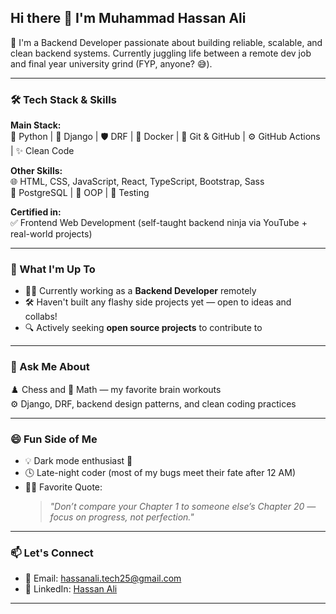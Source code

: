 ## Hi there 👋 I'm Muhammad Hassan Ali

🎯 I'm a Backend Developer passionate about building reliable, scalable, and clean backend systems. Currently juggling life between a remote dev job and final year university grind (FYP, anyone? 😅).

---

### 🛠️ Tech Stack & Skills

**Main Stack:**  
🐍 Python | 🧱 Django | 🛡️ DRF | 🐳 Docker | 🔄 Git & GitHub | ⚙️ GitHub Actions | ✨ Clean Code

**Other Skills:**  
🌐 HTML, CSS, JavaScript, React, TypeScript, Bootstrap, Sass  
🐘 PostgreSQL | 🔀 OOP | 🧪 Testing

**Certified in:**  
✅ Frontend Web Development (self-taught backend ninja via YouTube + real-world projects)

---

### 💼 What I'm Up To

- 👨‍💻 Currently working as a **Backend Developer** remotely  
- 🛠️ Haven't built any flashy side projects yet — open to ideas and collabs!
- 🔍 Actively seeking **open source projects** to contribute to

---

### 💬 Ask Me About

♟️ Chess and 🧮 Math — my favorite brain workouts  
⚙️ Django, DRF, backend design patterns, and clean coding practices  

---

### 😄 Fun Side of Me

- 💡 Dark mode enthusiast 🌚
- 🕓 Late-night coder (most of my bugs meet their fate after 12 AM)
- 🧘‍♂️ Favorite Quote:  
  > *"Don’t compare your Chapter 1 to someone else’s Chapter 20 — focus on progress, not perfection."*

---

### 📫 Let's Connect

- 📧 Email: hassanali.tech25@gmail.com  
- 💼 LinkedIn: [Hassan Ali](https://www.linkedin.com/in/hassan-ali-79b8951a3/)

---

<!--
**Hassan-Ali-UBIT/Hassan-Ali-UBIT** is a ✨ special ✨ repository because its `README.md` (this file) appears on your GitHub profile.
-->
